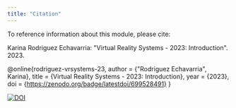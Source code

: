 ```yaml
---
title: "Citation"
---
```



To reference information about this module, please cite:

Karina Rodriguez Echavarria: "Virtual Reality Systems - 2023: Introduction". 
2023.

@online{rodriguez-vrsystems-23,
  author      = {"Rodriguez Echavarria", Karina},
  title       = {Virtual Reality Systems - 2023: Introduction},
  year        = {2023},
  doi         = {https://zenodo.org/badge/latestdoi/699528491}
}

[![DOI](https://zenodo.org/badge/699528491.svg)](https://zenodo.org/badge/latestdoi/699528491)
